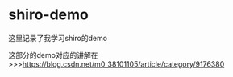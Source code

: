 # shiro-demo
这里记录了我学习shiro的demo

这部分的demo对应的讲解在>>>https://blog.csdn.net/m0_38101105/article/category/9176380
